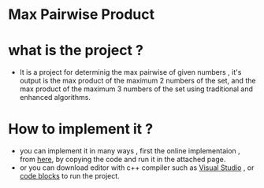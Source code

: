 # Max Pairwise Product

# what  is the project ?

  - It is a project for determinig the max pairwise of given numbers , it's output is the max product of the maximum 2 numbers of the set, and the max product of the maximum 3 numbers of the set using traditional and enhanced algorithms.

# How to implement it ?
- you can implement it in many ways , first the online implementaion , from [here](https://www.onlinegdb.com/online_c++_compiler), by copying the code and run it in the attached page.
- or you can download editor with c++ compiler such as [Visual Studio](https://visualstudio.microsoft.com/downloads/) , or [code blocks](http://www.codeblocks.org/downloads) to run the project.




 
